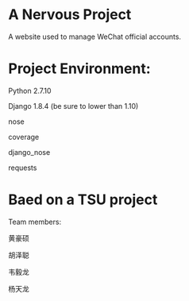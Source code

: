 # A Nervous Project

A website used to manage WeChat official accounts.


# Project Environment:

Python 2.7.10

Django 1.8.4 (be sure to lower than 1.10)

nose

coverage

django_nose

requests


# Baed on a TSU project
Team members:

黄豪硕 

胡泽聪

韦毅龙

杨天龙 